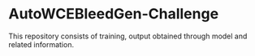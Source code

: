 # AutoWCEBleedGen-Challenge
This repository consists of training, output obtained through model and related information.
